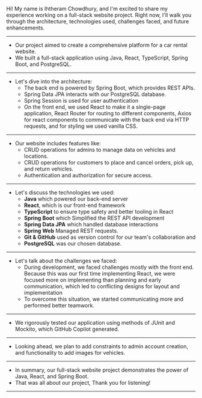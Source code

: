 Hi! My name is Ihtheram Chowdhury, and I'm excited to share my experience working on a full-stack website project. Right now, I'll walk you through the architecture, technologies used, challenges faced, and future enhancements.

---

- Our project aimed to create a comprehensive platform for a car rental website.
- We built a full-stack application using Java, React, TypeScript, Spring Boot, and PostgreSQL.

---

- Let's dive into the architecture:
  - The back end is powered by Spring Boot, which provides REST APIs.
  - Spring Data JPA interacts with our PostgreSQL database.
  - Spring Session is used for user authentication
  - On the front end, we used React to make it a single-page application, React Router for routing to different components, Axios for react components to communicate with the back end via HTTP requests, and for styling we used vanilla CSS.

---

- Our website includes features like:
  - CRUD operations for admins to manage data on vehicles and locations.
  - CRUD operations for customers to place and cancel orders, pick up, and return vehicles.
  - Authentication and authorization for secure access.

---

- Let's discuss the technologies we used:
  - **Java** which powered our back-end server
  - **React**, which is our front-end framework
  - **TypeScript** to ensure type safety and better tooling in React
  - **Spring Boot** which Simplified the REST API development
  - **Spring Data JPA** which handled database interactions
  - **Spring Web** Managed REST requests.
  - **Git & GitHub** used as version control for our team's collaboration and
  - **PostgreSQL** was our chosen database.

---

- Let's talk about the challenges we faced:
  - During development, we faced challenges mostly with the front end. Because this was our first time implementing React, we were focused more on implementing than planning and early communication, which led to conflicting designs for layout and implementation
  - To overcome this situation, we started communicating more and performed better teamwork.

---

- We rigorously tested our application using methods of JUnit and Mockito, which GitHub Copilot generated.

---

- Looking ahead, we plan to add constraints to admin account creation, and functionality to add images for vehicles.

---

- In summary, our full-stack website project demonstrates the power of Java, React, and Spring Boot.
- That was all about our project, Thank you for listening!

---
